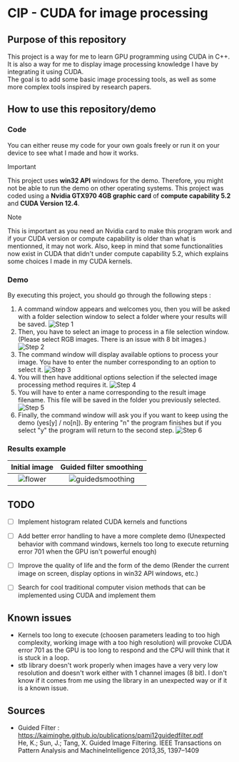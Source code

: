 # CIP - CUDA for image processing

## Purpose of this repository
This project is a way for me to learn GPU programming using CUDA in C++.  
It is also a way for me to display image processing knowledge I have by integrating it using CUDA.  
The goal is to add some basic image processing tools, as well as some more complex tools inspired by research papers.  


## How to use this repository/demo
### Code
You can either reuse my code for your own goals freely or run it on your device to see what I made and how it works.  
> [!IMPORTANT]
> This project uses **win32 API** windows for the demo. Therefore, you might not be able to run the demo on other operating systems.
> This project was coded using a **Nvidia GTX970 4GB graphic card** of **compute capability 5.2** and **CUDA Version 12.4**.  

> [!NOTE]
> This is important as you need an Nvidia card to make this program work and if your CUDA version or compute capability is older than what is mentionned, it may not work.
> Also, keep in mind that some functionalities now exist in CUDA that didn't under compute capability 5.2, which explains some choices I made in my CUDA kernels.  

### Demo
By executing this project, you should go through the following steps :  
 1. A command window appears and welcomes you, then you will be asked with a folder selection window to select a folder where your results will be saved.
    ![Step 1](https://github.com/Bruyq/CIP---Cuda-Image-Processing/assets/162017415/f1a7fff8-3dfa-4d4c-9292-14d3ffeb687d)
 2. Then, you have to select an image to process in a file selection window. (Please select RGB images. There is an issue with 8 bit images.)
    ![Step 2](https://github.com/Bruyq/CIP---Cuda-Image-Processing/assets/162017415/1d76c6a1-ed01-487c-8335-dc6fa138cb17)
 3. The command window will display available options to process your image. You have to enter the number corresponding to an option to select it.
    ![Step 3](https://github.com/Bruyq/CIP---Cuda-Image-Processing/assets/162017415/4003bd15-240e-4bfa-ae10-f1685a54a2da)
 4. You will then have additional options selection if the selected image processing method requires it.
    ![Step 4](https://github.com/Bruyq/CIP---Cuda-Image-Processing/assets/162017415/90866a27-90c2-49f2-8d27-d277943eb1f6)
 5. You will have to enter a name corresponding to the result image filename. This file will be saved in the folder you previously selected.
    ![Step 5](https://github.com/Bruyq/CIP---Cuda-Image-Processing/assets/162017415/081a7a85-0c61-46c4-83c4-5d675997e462)
 6. Finally, the command window will ask you if you want to keep using the demo (yes[y] / no[n]). By entering "n" the program finishes but if you select "y" the program will return to the second step.
     ![Step 6](https://github.com/Bruyq/CIP---Cuda-Image-Processing/assets/162017415/65f6681c-bbba-47ec-9f63-fc7e6654a0ea)

### Results example
| Initial image | Guided filter smoothing|
| :---: | :---: |
|![flower](https://github.com/Bruyq/CIP---Cuda-Image-Processing/assets/162017415/30df5b4c-9c4c-45c2-a5f1-43ff51b9b398)|![guidedsmoothing](https://github.com/Bruyq/CIP---Cuda-Image-Processing/assets/162017415/a589942c-4b3a-44b2-9ed1-fafdb0b960cd)|

## TODO
- [ ] Implement histogram related CUDA kernels and functions
- [ ] Add better error handling to have a more complete demo (Unexpected behavior with command windows, kernels too long to execute returning error 701 when the GPU isn't powerful enough)
- [ ] Improve the quality of life and the form of the demo (Render the current image on screen, display options in win32 API windows, etc.)
- [ ] Search for cool traditional computer vision methods that can be implemented using CUDA and implement them


## Known issues
- Kernels too long to execute (choosen parameters leading to too high complexity, working image with a too high resolution) will provoke CUDA error 701 as the GPU is too long to respond and the CPU will think that it is stuck in a loop.
- stb library doesn't work properly when images have a very very low resolution and doesn't work either with 1 channel images (8 bit). I don't know if it comes from me using the library in an unexpected way or if it is a known issue.


## Sources
- Guided Filter : https://kaiminghe.github.io/publications/pami12guidedfilter.pdf  
He, K.; Sun, J.; Tang, X. Guided Image Filtering. IEEE Transactions on Pattern Analysis and MachineIntelligence 2013,35, 1397–1409




